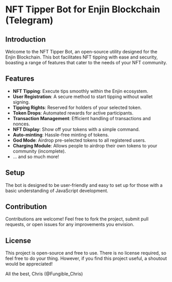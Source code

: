 # NFT Tipper Bot for Enjin Blockchain (Telegram)

## Introduction
Welcome to the NFT Tipper Bot, an open-source utility designed for the Enjin Blockchain. This bot facilitates NFT tipping with ease and security, boasting a range of features that cater to the needs of your NFT community.

## Features
- **NFT Tipping**: Execute tips smoothly within the Enjin ecosystem.
- **User Registration**: A secure method to start tipping without wallet signing.
- **Tipping Rights**: Reserved for holders of your selected token.
- **Token Drops**: Automated rewards for active participants.
- **Transaction Management**: Efficient handling of transactions and nonces.
- **NFT Display**: Show off your tokens with a simple command.
- **Auto-minting**: Hassle-free minting of tokens.
- **God Mode**: Airdrop pre-selected tokens to all registered users.
- **Charging Module**: Allows people to airdrop their own tokens to your community (incomplete).
- ... and so much more!

## Setup
The bot is designed to be user-friendly and easy to set up for those with a basic understanding of JavaScript development.

## Contribution
Contributions are welcome! Feel free to fork the project, submit pull requests, or open issues for any improvements you envision.

## License
This project is open-source and free to use. There is no license required, so feel free to do your thing. However, if you find this project useful, a shoutout would be appreciated!

All the best,
Chris (@Fungible_Chris)
